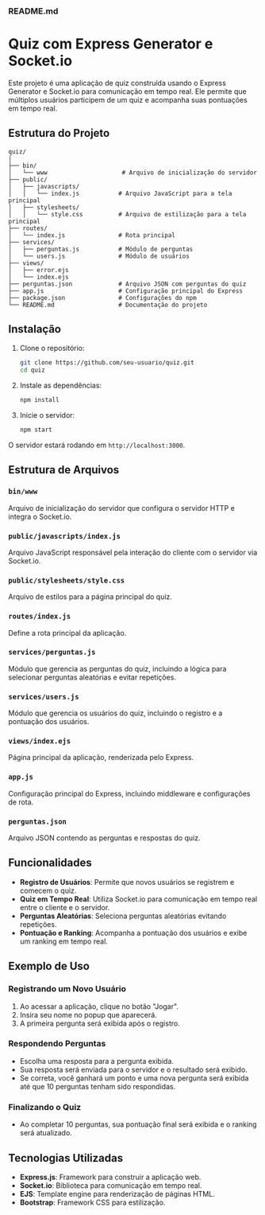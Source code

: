 ### README.md

# Quiz com Express Generator e Socket.io

Este projeto é uma aplicação de quiz construída usando o Express Generator e Socket.io para comunicação em tempo real. Ele permite que múltiplos usuários participem de um quiz e acompanha suas pontuações em tempo real.

## Estrutura do Projeto

```plaintext
quiz/
│
├── bin/
│   └── www                     # Arquivo de inicialização do servidor
├── public/
│   ├── javascripts/
│   │   └── index.js           # Arquivo JavaScript para a tela principal
│   ├── stylesheets/
│   │   └── style.css          # Arquivo de estilização para a tela principal
├── routes/
│   └── index.js               # Rota principal
├── services/
│   ├── perguntas.js           # Módulo de perguntas
│   └── users.js               # Módulo de usuários
├── views/
│   ├── error.ejs
│   └── index.ejs
├── perguntas.json             # Arquivo JSON com perguntas do quiz
├── app.js                     # Configuração principal do Express
├── package.json               # Configurações do npm
└── README.md                  # Documentação do projeto
```

## Instalação

1. Clone o repositório:
    ```sh
    git clone https://github.com/seu-usuario/quiz.git
    cd quiz
    ```

2. Instale as dependências:
    ```sh
    npm install
    ```

3. Inicie o servidor:
    ```sh
    npm start
    ```

O servidor estará rodando em `http://localhost:3000`.

## Estrutura de Arquivos

### `bin/www`

Arquivo de inicialização do servidor que configura o servidor HTTP e integra o Socket.io.

### `public/javascripts/index.js`

Arquivo JavaScript responsável pela interação do cliente com o servidor via Socket.io. 

### `public/stylesheets/style.css`

Arquivo de estilos para a página principal do quiz.

### `routes/index.js`

Define a rota principal da aplicação.

### `services/perguntas.js`

Módulo que gerencia as perguntas do quiz, incluindo a lógica para selecionar perguntas aleatórias e evitar repetições.

### `services/users.js`

Módulo que gerencia os usuários do quiz, incluindo o registro e a pontuação dos usuários.

### `views/index.ejs`

Página principal da aplicação, renderizada pelo Express.

### `app.js`

Configuração principal do Express, incluindo middleware e configurações de rota.

### `perguntas.json`

Arquivo JSON contendo as perguntas e respostas do quiz.

## Funcionalidades

- **Registro de Usuários**: Permite que novos usuários se registrem e comecem o quiz.
- **Quiz em Tempo Real**: Utiliza Socket.io para comunicação em tempo real entre o cliente e o servidor.
- **Perguntas Aleatórias**: Seleciona perguntas aleatórias evitando repetições.
- **Pontuação e Ranking**: Acompanha a pontuação dos usuários e exibe um ranking em tempo real.

## Exemplo de Uso

### Registrando um Novo Usuário

1. Ao acessar a aplicação, clique no botão "Jogar".
2. Insira seu nome no popup que aparecerá.
3. A primeira pergunta será exibida após o registro.

### Respondendo Perguntas

- Escolha uma resposta para a pergunta exibida.
- Sua resposta será enviada para o servidor e o resultado será exibido.
- Se correta, você ganhará um ponto e uma nova pergunta será exibida até que 10 perguntas tenham sido respondidas.

### Finalizando o Quiz

- Ao completar 10 perguntas, sua pontuação final será exibida e o ranking será atualizado.

## Tecnologias Utilizadas

- **Express.js**: Framework para construir a aplicação web.
- **Socket.io**: Biblioteca para comunicação em tempo real.
- **EJS**: Template engine para renderização de páginas HTML.
- **Bootstrap**: Framework CSS para estilização.